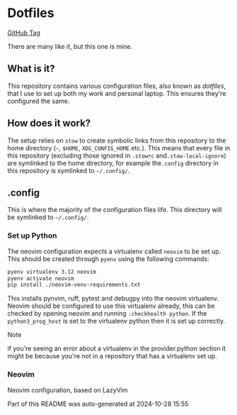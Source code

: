 # Dotfiles

[GitHub Tag](https://img.shields.io/github/v/tag/marcelblijleven/dotfiles?style=plastic&label=version)

There are many like it, but this one is mine.

## What is it?

This repository contains various configuration files, also known as _dotfiles_,
that I use to set up both my work and personal laptop. This ensures they're
configured the same.

## How does it work?

The setup relies on `stow` to create symbolic links from this repository to the
home directory (`~`, `$HOME`, `XDG_CONFIG_HOME` etc.). This means that every
file in this repository (excluding those ignored in `.stowrc`
and`.stow-local-ignore`) are symlinked to the home directory,
for example the`.config` directory in this repository is symlinked to `~/.config/`.

<!--- end of static README.md --->

## .config

This is where the majority of the configuration files life.
This directory will be symlinked to `~/.config/`.

### Set up Python

The neovim configuration expects a virtualenv called `neovim` to be set up. This should be created through `pyenv` using
the following commands:

```bash
pyenv virtualenv 3.12 neovim
pyenv activate neovim
pip install ./neovim-venv-requirements.txt
```

This installs pynvim, ruff, pytest and debugpy into the neovim virtualenv. Neovim should be configured to use this virtualenv
already, this can be checked by opening neovim and running `:checkhealth python`. If the `python3_prog_host` is set to the
virtualenv python then it is set up correctly.

> [!NOTE]
> if you're seeing an error about a virtualenv in the provider.python section it might be because you're not in a repository
that has a virtualenv set up.

### Neovim

Neovim configuration, based on LazyVim

Part of this README was auto-generated at 2024-10-28 15:55
